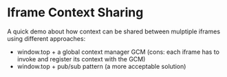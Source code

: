 Iframe Context Sharing
=

A quick demo about how context can be shared between mulptiple iframes using different approaches:
* window.top + a global context manager GCM (cons: each iframe has to invoke and register its context with the GCM)
* window.top + pub/sub pattern (a more acceptable solution)
